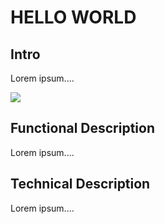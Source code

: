 # HELLO WORLD

## Intro

Lorem ipsum....

![](https://cdn.shopify.com/s/files/1/1960/3689/products/Hello_from_the_otterside_1024x1024@2x.jpg?v=1497502094)

## Functional Description

Lorem ipsum....

## Technical Description

Lorem ipsum....